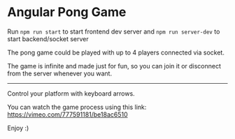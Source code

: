 # Angular Pong Game

Run `npm run start` to start frontend dev server and `npm run server-dev` to start backend/socket server

The pong game could be played with up to 4 players connected via socket. 

The game is infinite and made just for fun, so you can join it or disconnect from the server whenever you want.

***

Control your platform with keyboard arrows.

You can watch the game process using this link:
https://vimeo.com/777591181/be18ac6510

Enjoy :)
